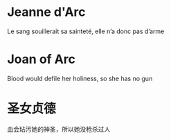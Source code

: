 # Jeanne d'Arc

Le sang souillerait sa sainteté, elle n’a donc pas d’arme

# Joan of Arc

Blood would defile her holiness, so she has no gun

# 圣女贞德

血会玷污她的神圣，所以她没枪杀过人